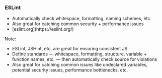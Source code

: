 ### ESLint

* <!-- .element: class="fragment" --> Automatically check whitespace, formatting, naming schemes, etc.
* <!-- .element: class="fragment" --> Also great for catching common security + performance issues
* <!-- .element: class="fragment" --> [eslint.org](https://eslint.org/)

Note:

* ESLint, JSHint, etc. are great for ensuring consistent JS
* Define standards — whitespace, formatting, structure, variable + function names, etc. — then automatically check source for violations
* Also great for catching common issues like undeclared variables, potential security issues, performance bottlenecks, etc.
